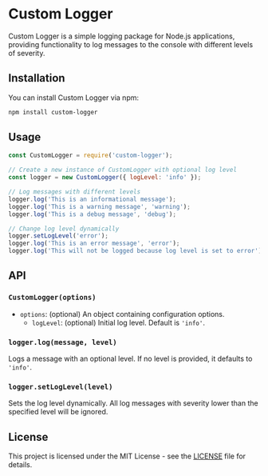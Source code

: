# Custom Logger

Custom Logger is a simple logging package for Node.js applications, providing functionality to log messages to the console with different levels of severity.

## Installation

You can install Custom Logger via npm:

```bash
npm install custom-logger
```

## Usage

```javascript
const CustomLogger = require('custom-logger');

// Create a new instance of CustomLogger with optional log level
const logger = new CustomLogger({ logLevel: 'info' });

// Log messages with different levels
logger.log('This is an informational message');
logger.log('This is a warning message', 'warning');
logger.log('This is a debug message', 'debug');

// Change log level dynamically
logger.setLogLevel('error');
logger.log('This is an error message', 'error');
logger.log('This will not be logged because log level is set to error');
```

## API

### `CustomLogger(options)`

- `options`: (optional) An object containing configuration options.
  - `logLevel`: (optional) Initial log level. Default is `'info'`.

### `logger.log(message, level)`

Logs a message with an optional level. If no level is provided, it defaults to `'info'`.

### `logger.setLogLevel(level)`

Sets the log level dynamically. All log messages with severity lower than the specified level will be ignored.

## License

This project is licensed under the MIT License - see the [LICENSE](LICENSE) file for details.

